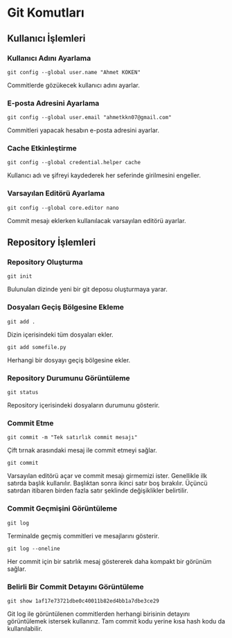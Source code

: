 # Git Komutları

## Kullanıcı İşlemleri

### Kullanıcı Adını Ayarlama

```
git config --global user.name "Ahmet KÖKEN"
```

Commitlerde gözükecek kullanıcı adını ayarlar.

### E-posta Adresini Ayarlama

```
git config --global user.email "ahmetkkn07@gmail.com"
```

Commitleri yapacak hesabın e-posta adresini ayarlar.

### Cache Etkinleştirme

```
git config --global credential.helper cache
```

Kullanıcı adı ve şifreyi kaydederek her seferinde girilmesini engeller.

### Varsayılan Editörü Ayarlama

```
git config --global core.editor nano
```

Commit mesajı eklerken kullanılacak varsayılan editörü ayarlar.

## Repository İşlemleri

### Repository Oluşturma

```
git init
```

Bulunulan dizinde yeni bir git deposu oluşturmaya yarar.

### Dosyaları Geçiş Bölgesine Ekleme

```
git add .
```

Dizin içerisindeki tüm dosyaları ekler.

```
git add somefile.py
```

Herhangi bir dosyayı geçiş bölgesine ekler.

### Repository Durumunu Görüntüleme

```
git status
```

Repository içerisindeki dosyaların durumunu gösterir.

### Commit Etme

```
git commit -m "Tek satırlık commit mesajı"
```

Çift tırnak arasındaki mesaj ile commit etmeyi sağlar.

```
git commit
```

Varsayılan editörü açar ve commit mesajı girmemizi ister. Genellikle ilk satırda başlık kullanılır. Başlıktan sonra ikinci satır boş bırakılır. Üçüncü satırdan itibaren birden fazla satır şeklinde değişiklikler belirtilir.

### Commit Geçmişini Görüntüleme

```
git log
```

Terminalde geçmiş commitleri ve mesajlarını gösterir.

```
git log --oneline
```

Her commit için bir satırlık mesaj göstererek daha kompakt bir görünüm sağlar.

### Belirli Bir Commit Detayını Görüntüleme

```
git show 1af17e73721dbe0c40011b82ed4bb1a7dbe3ce29
```

Git log ile görüntülenen commitlerden herhangi birisinin detayını görüntülemek istersek kullanırız. Tam commit kodu yerine kısa hash kodu da kullanılabilir.







###
